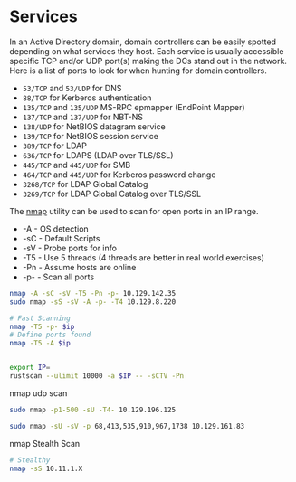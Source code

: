 # Services
In an Active Directory domain, domain controllers can be easily spotted depending on what services they host. Each service is usually accessible specific TCP and/or UDP port(s) making the DCs stand out in the network. Here is a list of ports to look for when hunting for domain controllers.

- `53/TCP` and `53/UDP` for DNS
- `88/TCP` for Kerberos authentication
- `135/TCP` and `135/UDP` MS-RPC epmapper (EndPoint Mapper)
- `137/TCP` and `137/UDP` for NBT-NS
- `138/UDP` for NetBIOS datagram service
- `139/TCP` for NetBIOS session service
- `389/TCP` for LDAP
- `636/TCP` for LDAPS (LDAP over TLS/SSL)
- `445/TCP` and `445/UDP` for SMB
- `464/TCP` and `445/UDP` for Kerberos password change
- `3268/TCP` for LDAP Global Catalog
- `3269/TCP` for LDAP Global Catalog over TLS/SSL

The [nmap](https://nmap.org/) utility can be used to scan for open ports in an IP range.
- -A - OS detection
- -sC - Default Scripts
- -sV - Probe ports for info
- -T5 - Use 5 threads (4 threads are better in real world exercises)
- -Pn - Assume hosts are online
- -p- - Scan all ports

```bash
nmap -A -sC -sV -T5 -Pn -p- 10.129.142.35
sudo nmap -sS -sV -A -p- -T4 10.129.8.220

# Fast Scanning
nmap -T5 -p- $ip
# Define ports found 
nmap -T5 -A $ip


export IP=
rustscan --ulimit 10000 -a $IP -- -sCTV -Pn
```

nmap udp scan
```bash
sudo nmap -p1-500 -sU -T4- 10.129.196.125

sudo nmap -sU -sV -p 68,413,535,910,967,1738 10.129.161.83
```

nmap Stealth Scan
```bash
# Stealthy
nmap -sS 10.11.1.X
```